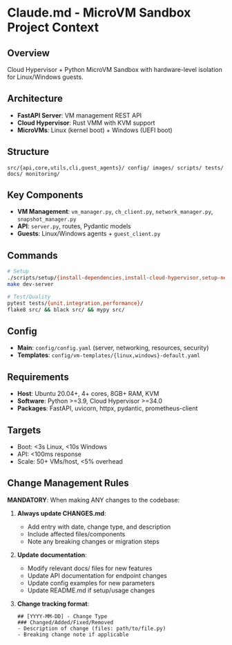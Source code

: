 # Claude.md - MicroVM Sandbox Project Context

## Overview
Cloud Hypervisor + Python MicroVM Sandbox with hardware-level isolation for Linux/Windows guests.

## Architecture
- **FastAPI Server**: VM management REST API
- **Cloud Hypervisor**: Rust VMM with KVM support
- **MicroVMs**: Linux (kernel boot) + Windows (UEFI boot)

## Structure
```
src/{api,core,utils,cli,guest_agents}/ config/ images/ scripts/ tests/ docs/ monitoring/
```

## Key Components
- **VM Management**: `vm_manager.py`, `ch_client.py`, `network_manager.py`, `snapshot_manager.py`
- **API**: `server.py`, routes, Pydantic models
- **Guests**: Linux/Windows agents + `guest_client.py`

## Commands
```bash
# Setup
./scripts/setup/{install-dependencies,install-cloud-hypervisor,setup-networking}.sh
make dev-server

# Test/Quality
pytest tests/{unit,integration,performance}/
flake8 src/ && black src/ && mypy src/
```

## Config
- **Main**: `config/config.yaml` (server, networking, resources, security)
- **Templates**: `config/vm-templates/{linux,windows}-default.yaml`

## Requirements
- **Host**: Ubuntu 20.04+, 4+ cores, 8GB+ RAM, KVM
- **Software**: Python >=3.9, Cloud Hypervisor >=34.0
- **Packages**: FastAPI, uvicorn, httpx, pydantic, prometheus-client

## Targets
- Boot: <3s Linux, <10s Windows
- API: <100ms response
- Scale: 50+ VMs/host, <5% overhead

## Change Management Rules
**MANDATORY**: When making ANY changes to the codebase:

1. **Always update CHANGES.md**:
   - Add entry with date, change type, and description
   - Include affected files/components
   - Note any breaking changes or migration steps

2. **Update documentation**:
   - Modify relevant docs/ files for new features
   - Update API documentation for endpoint changes
   - Update config examples for new parameters
   - Update README.md if setup/usage changes

3. **Change tracking format**:
   ```
   ## [YYYY-MM-DD] - Change Type
   ### Changed/Added/Fixed/Removed
   - Description of change (files: path/to/file.py)
   - Breaking change note if applicable
   ```